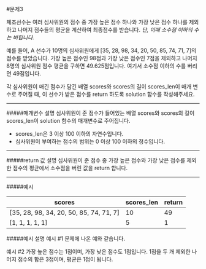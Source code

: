 #문제3

체조선수는 여러 심사위원의 점수 중 가장 높은 점수 하나와 가장 낮은 점수 하나를 제외하고 나머지 점수들의 평균을 계산하여 최종점수를 받습니다. _단, 이때 소수점 이하의 수는 버립니다._

예를 들어, A 선수가 10명의 심사위원에게 [35, 28, 98, 34, 20, 50, 85, 74, 71, 7]의 점수를 받았습니다. 가장 높은 점수인 98점과 가장 낮은 점수인 7점을 제외하고 나머지 8명의 심사위원 점수 평균을 구하면 
49.625점입니다. 여기서 소수점 이하의 수를 버리면 49점입니다. 

각 심사위원이 매긴 점수가 담긴 배열 scores와 scores의 길이 scores_len이 매개 변수로 주어질 때, 이 선수가 받은 점수를 return 하도록 solution 함수를 작성해주세요.

---
#####매개변수 설명
심사위원이 준 점수가 들어있는 배열 scores와 scores의 길이 scores_len이 solution 함수의 매개변수로 주어집니다.
* scores_len은 3 이상 100 이하의 자연수입니다.
* 심사위원이 부여하는 점수의 범위는 0 이상 100 이하의 정수입니다.

---
#####return 값 설명
심사위원이 준 점수 중 가장 높은 점수와 가장 낮은 점수를 제외한 점수의 평균에서 소수점을 버린 값을 return 합니다.

---
#####예시

| scores                               	|scores_len| return |
|-----------------------------------------|---------|--------|
| [35, 28, 98, 34, 20, 50, 85, 74, 71, 7] |10| 49 	|
| [1, 1, 1, 1, 1]                     	|5| 1  	|

#####예시 설명
예시 #1
문제에 나온 예와 같습니다.

예시 #2
가장 높은 점수는 1점이며, 가장 낮은 점수도 1점입니다. 1점을 두 개 제외한 나머지 점수의 합은 3점이며, 평균은 1점이 됩니다.
